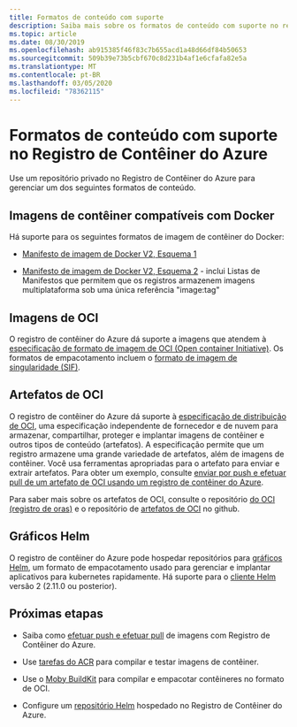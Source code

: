 ```yaml
---
title: Formatos de conteúdo com suporte
description: Saiba mais sobre os formatos de conteúdo com suporte no registro de contêiner do Azure, incluindo imagens de contêiner compatíveis com Docker, gráficos Helm, imagens de OCI e artefatos de OCI.
ms.topic: article
ms.date: 08/30/2019
ms.openlocfilehash: ab915385f46f83c7b655acd1a48d66df84b50653
ms.sourcegitcommit: 509b39e73b5cbf670c8d231b4af1e6cfafa82e5a
ms.translationtype: MT
ms.contentlocale: pt-BR
ms.lasthandoff: 03/05/2020
ms.locfileid: "78362115"
---
```

# <a name="content-formats-supported-in-azure-container-registry"></a>Formatos de conteúdo com suporte no Registro de Contêiner do Azure

Use um repositório privado no Registro de Contêiner do Azure para gerenciar um dos seguintes formatos de conteúdo. 

## <a name="docker-compatible-container-images"></a>Imagens de contêiner compatíveis com Docker

Há suporte para os seguintes formatos de imagem de contêiner do Docker:

* [Manifesto de imagem de Docker V2, Esquema 1](https://docs.docker.com/registry/spec/manifest-v2-1/)

* [Manifesto de imagem de Docker V2, Esquema 2](https://docs.docker.com/registry/spec/manifest-v2-2/) - inclui Listas de Manifestos que permitem que os registros armazenem imagens multiplataforma sob uma única referência "image:tag"

## <a name="oci-images"></a>Imagens de OCI

O registro de contêiner do Azure dá suporte a imagens que atendem à [especificação de formato de imagem de OCI (Open container Initiative)](https://github.com/opencontainers/image-spec/blob/master/spec.md). Os formatos de empacotamento incluem o [formato de imagem de singularidade (SIF)](https://github.com/sylabs/sif).

## <a name="oci-artifacts"></a>Artefatos de OCI

O registro de contêiner do Azure dá suporte à [especificação de distribuição de OCI](https://github.com/opencontainers/distribution-spec), uma especificação independente de fornecedor e de nuvem para armazenar, compartilhar, proteger e implantar imagens de contêiner e outros tipos de conteúdo (artefatos). A especificação permite que um registro armazene uma grande variedade de artefatos, além de imagens de contêiner. Você usa ferramentas apropriadas para o artefato para enviar e extrair artefatos. Para obter um exemplo, consulte [enviar por push e efetuar pull de um artefato de OCI usando um registro de contêiner do Azure](container-registry-oci-artifacts.md).

Para saber mais sobre os artefatos de OCI, consulte o repositório [do OCI (registro de oras)](https://github.com/deislabs/oras) e o repositório de [artefatos de OCI](https://github.com/opencontainers/artifacts) no github.

## <a name="helm-charts"></a>Gráficos Helm

O registro de contêiner do Azure pode hospedar repositórios para [gráficos Helm](https://helm.sh/), um formato de empacotamento usado para gerenciar e implantar aplicativos para kubernetes rapidamente. Há suporte para o [cliente Helm](https://docs.helm.sh/using_helm/#installing-helm) versão 2 (2.11.0 ou posterior).

## <a name="next-steps"></a>Próximas etapas

* Saiba como [efetuar push e efetuar pull](container-registry-get-started-docker-cli.md) de imagens com Registro de Contêiner do Azure.

* Use [tarefas do ACR](container-registry-tasks-overview.md) para compilar e testar imagens de contêiner. 

* Use o [Moby BuildKit](https://github.com/moby/buildkit) para compilar e empacotar contêineres no formato de OCI.

* Configure um [repositório Helm](container-registry-helm-repos.md) hospedado no Registro de Contêiner do Azure. 



